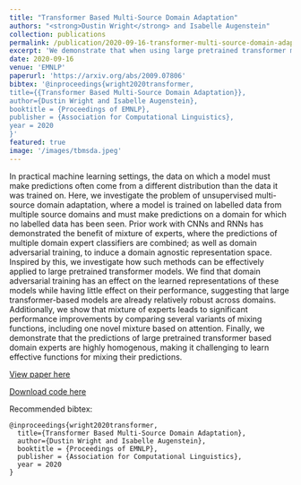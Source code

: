 ```yaml
---
title: "Transformer Based Multi-Source Domain Adaptation"
authors: "<strong>Dustin Wright</strong> and Isabelle Augenstein"
collection: publications
permalink: /publication/2020-09-16-transformer-multi-source-domain-adaptation
excerpt: 'We demonstrate that when using large pretrained transformer models, mixture of experts methods can lead to significant gains in domain adaptation settings while domain adversarial training does not. We provide evidence that such models are relatively robust across domains, making homogenous predictions despite being fine-tuned on different domains.'
date: 2020-09-16
venue: 'EMNLP'
paperurl: 'https://arxiv.org/abs/2009.07806'
bibtex: '@inproceedings{wright2020transformer,
title={{Transformer Based Multi-Source Domain Adaptation}},
author={Dustin Wright and Isabelle Augenstein},
booktitle = {Proceedings of EMNLP},
publisher = {Association for Computational Linguistics},
year = 2020
}'
featured: true
image: '/images/tbmsda.jpeg'
---
```

In practical machine learning settings, the data on which a model must make predictions often come from a different distribution than the data it was trained on. Here, we investigate the problem of unsupervised multi-source domain adaptation, where a model is trained on labelled data from multiple source domains and must make predictions on a domain for which no labelled data has been seen. Prior work with CNNs and RNNs has demonstrated the benefit of mixture of experts, where the predictions of multiple domain expert classifiers are combined; as well as domain adversarial training, to induce a domain agnostic representation space. Inspired by this, we investigate how such methods can be effectively applied to large pretrained transformer models. We find that domain adversarial training has an effect on the learned representations of these models while having little effect on their performance, suggesting that large transformer-based models are already relatively robust across domains. Additionally, we show that mixture of experts leads to significant performance improvements by comparing several variants of mixing functions, including one novel mixture based on attention. Finally, we demonstrate that the predictions of large pretrained transformer based domain experts are highly homogenous, making it challenging to learn effective functions for mixing their predictions.

[View paper here](https://www.aclweb.org/anthology/2020.emnlp-main.639.pdf)

[Download code here](https://github.com/copenlu/xformer-multi-source-domain-adaptation)

Recommended bibtex: 

```
@inproceedings{wright2020transformer,
  title={Transformer Based Multi-Source Domain Adaptation},
  author={Dustin Wright and Isabelle Augenstein},
  booktitle = {Proceedings of EMNLP},
  publisher = {Association for Computational Linguistics},
  year = 2020
}
```
